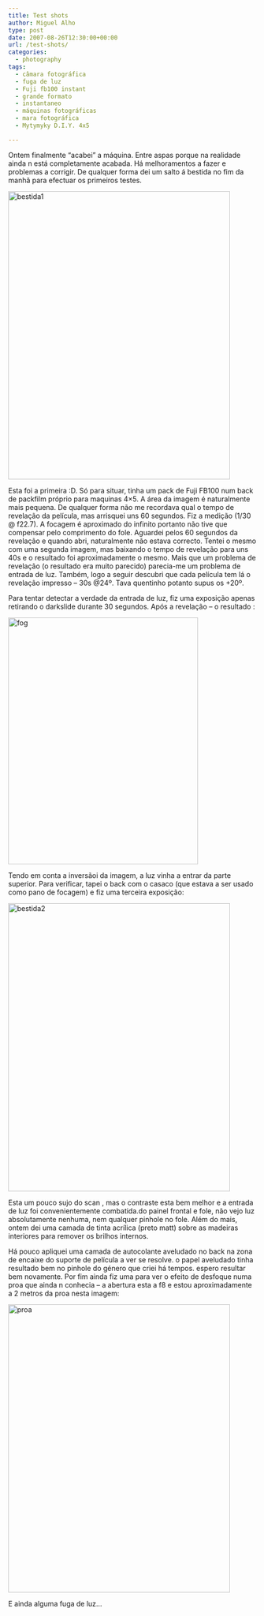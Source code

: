 ```yaml
---
title: Test shots
author: Miguel Alho
type: post
date: 2007-08-26T12:30:00+00:00
url: /test-shots/
categories:
  - photography
tags:
  - câmara fotográfica
  - fuga de luz
  - Fuji fb100 instant
  - grande formato
  - instantaneo
  - máquinas fotográficas
  - mara fotográfica
  - Mytymyky D.I.Y. 4x5

---
```

Ontem finalmente &#8220;acabei&#8221; a máquina. Entre aspas porque na realidade ainda n está completamente acabada. Há melhoramentos a fazer e problemas a corrigir. De qualquer forma dei um salto á bestida no fim da manhã para efectuar os primeiros testes.

[<img src="http://farm2.static.flickr.com/1142/1239764955_e9c117ffca_o.jpg" width="450" height="584" alt="bestida1" />][1]

Esta foi a primeira :D. Só para situar, tinha um pack de Fuji FB100 num back de packfilm próprio para maquinas 4&#215;5. A área da imagem é naturalmente mais pequena. De qualquer forma não me recordava qual o tempo de revelação da película, mas arrisquei uns 60 segundos. Fiz a medição (1/30 @ f22.7). A focagem é aproximado do infinito portanto não tive que compensar pelo comprimento do fole. Aguardei pelos 60 segundos da revelação e quando abri, naturalmente não estava correcto. Tentei o mesmo com uma segunda imagem, mas baixando o tempo de revelação para uns 40s e o resultado foi aproximadamente o mesmo. Mais que um problema de revelação (o resultado era muito parecido) parecia-me um problema de entrada de luz. Também, logo a seguir descubri que cada película tem lá o revelação impresso &#8211; 30s @24º. Tava quentinho potanto supus os +20º. 

Para tentar detectar a verdade da entrada de luz, fiz uma exposição apenas retirando o darkslide durante 30 segundos. Após a revelação &#8211; o resultado :

[<img src="http://farm2.static.flickr.com/1069/1240630530_702ced8257.jpg" width="385" height="500" alt="fog" />][2]

Tendo em conta a inversãoi da imagem, a luz vinha a entrar da parte superior. Para verificar, tapei o back com o casaco (que estava a ser usado como pano de focagem) e fiz uma terceira exposição:

[<img src="http://farm2.static.flickr.com/1246/1240631454_59b65930fd_o.jpg" width="450" height="584" alt="bestida2" />][3]

Esta um pouco sujo do scan , mas o contraste esta bem melhor e a entrada de luz foi convenientemente combatida.do painel frontal e fole, não vejo luz absolutamente nenhuma, nem qualquer pinhole no fole. Além do mais, ontem dei uma camada de tinta acrílica (preto matt) sobre as madeiras interiores para remover os brilhos internos.

Há pouco apliquei uma camada de autocolante aveludado no back na zona de encaixe do suporte de película a ver se resolve. o papel aveludado tinha resultado bem no pinhole do género que criei há tempos. espero resultar bem novamente. Por fim ainda fiz uma para ver o efeito de desfoque numa proa que ainda n conhecia &#8211; a abertura esta a f8 e estou aproximadamente a 2 metros da proa nesta imagem:

[<img src="http://farm2.static.flickr.com/1059/1239767021_d98bc98df0_o.jpg" width="450" height="584" alt="proa" />][4]

E ainda alguma fuga de luz&#8230;

 [1]: http://www.flickr.com/photos/mytymyky/1239764955/ "Photo Sharing"
 [2]: http://www.flickr.com/photos/mytymyky/1240630530/ "Photo Sharing"
 [3]: http://www.flickr.com/photos/mytymyky/1240631454/ "Photo Sharing"
 [4]: http://www.flickr.com/photos/mytymyky/1239767021/ "Photo Sharing"